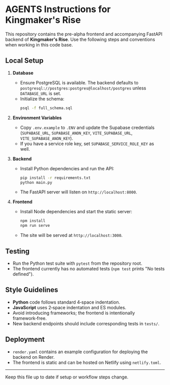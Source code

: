 # AGENTS Instructions for Kingmaker's Rise

This repository contains the pre-alpha frontend and accompanying FastAPI backend of **Kingmaker's Rise**. Use the following steps and conventions when working in this code base.

## Local Setup

1. **Database**
   - Ensure PostgreSQL is available. The backend defaults to `postgresql://postgres:postgres@localhost/postgres` unless `DATABASE_URL` is set.
   - Initialize the schema:
     ```bash
     psql -f full_schema.sql
     ```

2. **Environment Variables**
   - Copy `.env.example` to `.ENV` and update the Supabase credentials (`SUPABASE_URL`, `SUPABASE_ANON_KEY`, `VITE_SUPABASE_URL`, `VITE_SUPABASE_ANON_KEY`).
   - If you have a service role key, set `SUPABASE_SERVICE_ROLE_KEY` as well.

3. **Backend**
   - Install Python dependencies and run the API:
     ```bash
     pip install -r requirements.txt
     python main.py
     ```
   - The FastAPI server will listen on `http://localhost:8000`.

4. **Frontend**
   - Install Node dependencies and start the static server:
     ```bash
     npm install
     npm run serve
     ```
   - The site will be served at `http://localhost:3000`.

## Testing

- Run the Python test suite with `pytest` from the repository root.
- The frontend currently has no automated tests (`npm test` prints "No tests defined").

## Style Guidelines

- **Python** code follows standard 4‑space indentation.
- **JavaScript** uses 2‑space indentation and ES modules.
- Avoid introducing frameworks; the frontend is intentionally framework‑free.
- New backend endpoints should include corresponding tests in `tests/`.

## Deployment

- `render.yaml` contains an example configuration for deploying the backend on Render.
- The frontend is static and can be hosted on Netlify using `netlify.toml`.

---

Keep this file up to date if setup or workflow steps change.
